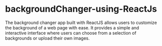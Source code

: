 # backgroundChanger-using-ReactJs
The background changer app built with ReactJS allows users to customize the background of a web page with ease. It provides a simple and interactive interface where users can choose from a selection of backgrounds or upload their own images.
